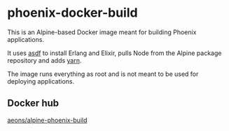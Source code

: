 # phoenix-docker-build

This is an Alpine-based Docker image meant for building Phoenix applications.

It uses [asdf](https://github.com/asdf-vm/asdf) to install Erlang and Elixir, pulls Node from the Alpine package repository and adds [yarn](https://yarnpkg.com).

The image runs everything as root and is not meant to be used for deploying applications.

## Docker hub

[aeons/alpine-phoenix-build](https://hub.docker.com/r/aeons/alpine-phoenix-build)
